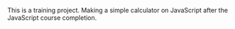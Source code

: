 This is a training project. 
Making a simple calculator on JavaScript after the JavaScript course completion.
